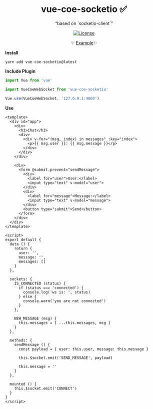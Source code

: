 <h1 align="center">vue-coe-socketio ✅</h1>

<p align="center">
  <q>based on `socketio-client`</q>
</p>

<p align="center">
  <a href="#"><img src="https://img.shields.io/npm/l/vuelidation.svg" alt="License" target="_blank"></a>
</p>

<p align="center">
  ✨ <a href="https://codesandbox.io/s/github/viniazvd/chat-websocket/tree/master/ws-client">Example</a>✨
</p>

**Install**

`yarn add vue-coe-socketio@latest`

**Include Plugin**
```javascript
import Vue from 'vue'

import VueCoeWebSocket from 'vue-coe-socketio'

Vue.use(VueCoeWebSocket, '127.0.0.1:4000')
```

**Use**
```vue
<template>
  <div id="app">
    <div>
      <h3>Chat</h3>
      <div>
        <div v-for="(msg, index) in messages" :key="index">
          <p>{{ msg.user }}: {{ msg.message }}</p>
        </div>
      </div>
    </div>

    <div>
      <form @submit.prevent="sendMessage">
        <div>
          <label for="user">User:</label>
          <input type="text" v-model="user">
        </div>
        <div>
          <label for="message">Message:</label>
          <input type="text" v-model="message">
        </div>
        <button type="submit">Send</button>
      </form>
    </div>
  </div>
</template>

<script>
export default {
  data () {
    return {
      user: '',
      message: '',
      messages: []
    }
  },

  sockets: {
    IS_CONNECTED (status) {
      if (status === 'connected') {
        console.log('ws is: ', status)
      } else {
        console.warn('you are not connected')
      }
    },

    NEW_MESSAGE (msg) {
      this.messages = [ ...this.messages, msg ]
    }
  },

  methods: {
    sendMessage () {
      const payload = { user: this.user, message: this.message }

      this.$socket.emit('SEND_MESSAGE', payload)

      this.message = ''
    }
  },

  mounted () {
    this.$socket.emit('CONNECT')
  }
}
</script>
```
